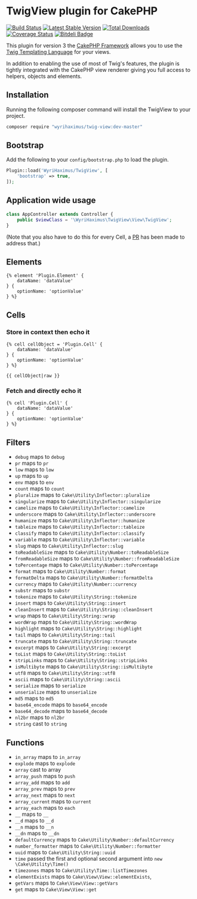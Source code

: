 # TwigView plugin for CakePHP #

[![Build Status](https://travis-ci.org/WyriHaximus/TwigView.png)](https://travis-ci.org/WyriHaximus/TwigView)
[![Latest Stable Version](https://poser.pugx.org/WyriHaximus/Twig-View/v/stable.png)](https://packagist.org/packages/WyriHaximus/Twig-View)
[![Total Downloads](https://poser.pugx.org/WyriHaximus/Twig-View/downloads.png)](https://packagist.org/packages/WyriHaximus/Twig-View)
[![Coverage Status](https://coveralls.io/repos/WyriHaximus/TwigView/badge.png)](https://coveralls.io/r/WyriHaximus/TwigView)
[![Bitdeli Badge](https://d2weczhvl823v0.cloudfront.net/WyriHaximus/twigview/trend.png)](https://bitdeli.com/free "Bitdeli Badge")

This plugin for version 3 the [CakePHP Framework](http://cakephp.org) allows you to use the [Twig Templating Language](http://twig.sensiolabs.org) for your views.

In addition to enabling the use of most of Twig's features, the plugin is tightly integrated with the CakePHP view renderer giving you full access to helpers, objects and elements.

## Installation ##

Running the following composer command will install the TwigView to your project.

```bash
composer require "wyrihaximus/twig-view:dev-master"
```

## Bootstrap ##

Add the following to your `config/bootstrap.php` to load the plugin.

```php
Plugin::load('WyriHaximus/TwigView', [
    'bootstrap' => true,
]);
```

## Application wide usage ##

```php
class AppController extends Controller {
    public $viewClass = '\WyriHaximus\TwigView\View\TwigView';
}
```

(Note that you also have to do this for every Cell, a [PR](https://github.com/cakephp/app/pull/118) has been made to address that.)

## Elements ##

```jinja
{% element 'Plugin.Element' {
    dataName: 'dataValue'
} {
    optionName: 'optionValue'
} %}
```

## Cells ##

### Store in context then echo it ###
```jinja
{% cell cellObject = 'Plugin.Cell' {
    dataName: 'dataValue'
} {
    optionName: 'optionValue'
} %}

{{ cellObject|raw }}
```

### Fetch and directly echo it ###
```jinja
{% cell 'Plugin.Cell' {
    dataName: 'dataValue'
} {
    optionName: 'optionValue'
} %}
```

## Filters ##
* `debug` maps to `debug`
* `pr` maps to `pr`
* `low` maps to `low`
* `up` maps to `up`
* `env` maps to `env`
* `count` maps to `count`
* `pluralize` maps to `Cake\Utility\Inflector::pluralize`
* `singularize` maps to `Cake\Utility\Inflector::singularize`
* `camelize` maps to `Cake\Utility\Inflector::camelize`
* `underscore` maps to `Cake\Utility\Inflector::underscore`
* `humanize` maps to `Cake\Utility\Inflector::humanize`
* `tableize` maps to `Cake\Utility\Inflector::tableize`
* `classify` maps to `Cake\Utility\Inflector::classify`
* `variable` maps to `Cake\Utility\Inflector::variable`
* `slug` maps to `Cake\Utility\Inflector::slug`
* `toReadableSize` maps to `Cake\Utility\Number::toReadableSize`
* `fromReadableSize` maps to `Cake\Utility\Number::fromReadableSize`
* `toPercentage` maps to `Cake\Utility\Number::toPercentage`
* `format` maps to `Cake\Utility\Number::format`
* `formatDelta` maps to `Cake\Utility\Number::formatDelta`
* `currency` maps to `Cake\Utility\Number::currency`
* `substr` maps to `substr`
* `tokenize` maps to `Cake\Utility\String::tokenize`
* `insert` maps to `Cake\Utility\String::insert`
* `cleanInsert` maps to `Cake\Utility\String::cleanInsert`
* `wrap` maps to `Cake\Utility\String::wrap`
* `wordWrap` maps to `Cake\Utility\String::wordWrap`
* `highlight` maps to `Cake\Utility\String::highlight`
* `tail` maps to `Cake\Utility\String::tail`
* `truncate` maps to `Cake\Utility\String::truncate`
* `excerpt` maps to `Cake\Utility\String::excerpt`
* `toList` maps to `Cake\Utility\String::toList`
* `stripLinks` maps to `Cake\Utility\String::stripLinks`
* `isMultibyte` maps to `Cake\Utility\String::isMultibyte`
* `utf8` maps to `Cake\Utility\String::utf8`
* `ascii` maps to `Cake\Utility\String::ascii`
* `serialize` maps to `serialize`
* `unserialize` maps to `unserialize`
* `md5` maps to `md5`
* `base64_encode` maps to `base64_encode`
* `base64_decode` maps to `base64_decode`
* `nl2br` maps to `nl2br`
* `string` cast to `string`

## Functions ##
* `in_array` maps to `in_array`
* `explode` maps to `explode`
* `array` cast to array
* `array_push` maps to `push`
* `array_add` maps to `add`
* `array_prev` maps to `prev`
* `array_next` maps to `next`
* `array_current` maps to `current`
* `array_each` maps to `each`
* `__` maps to `__`
* `__d` maps to `__d`
* `__n` maps to `__n`
* `__dn` maps to `__dn`
* `defaultCurrency` maps to `Cake\Utility\Number::defaultCurrency`
* `number_formatter` maps to `Cake\Utility\Number::formatter`
* `uuid` maps to `Cake\Utility\String::uuid`
* `time` passed the first and optional second argument into `new \Cake\Utility\Time()`
* `timezones` maps to `Cake\Utility\Time::listTimezones`
* `elementExists` maps to `Cake\View\View::elementExists`,
* `getVars` maps to `Cake\View\View::getVars`
* `get` maps to `Cake\View\View::get`